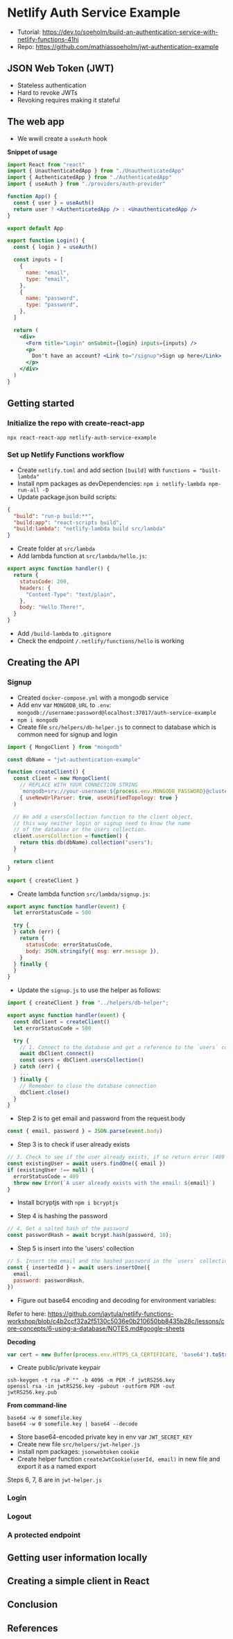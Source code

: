 # Netlify Auth Service Example

- Tutorial: https://dev.to/soeholm/build-an-authentication-service-with-netlify-functions-41hi
- Repo: https://github.com/mathiassoeholm/jwt-authentication-example

## JSON Web Token (JWT)

- Stateless authentication
- Hard to revoke JWTs
- Revoking requires making it stateful

## The web app

- We wwill create a `useAuth` hook

**Snippet of usage**

```jsx
import React from "react"
import { UnauthenticatedApp } from "./UnauthenticatedApp"
import { AuthenticatedApp } from "./AuthenticatedApp"
import { useAuth } from "./providers/auth-provider"

function App() {
  const { user } = useAuth()
  return user ? <AuthenticatedApp /> : <UnauthenticatedApp />
}

export default App
```

```jsx
export function Login() {
  const { login } = useAuth()

  const inputs = [
    {
      name: "email",
      type: "email",
    },
    {
      name: "password",
      type: "password",
    },
  ]

  return (
    <div>
      <Form title="Login" onSubmit={login} inputs={inputs} />
      <p>
        Don't have an account? <Link to="/signup">Sign up here</Link>
      </p>
    </div>
  )
}
```

## Getting started

### Initialize the repo with create-react-app

```
npx react-react-app netlify-auth-service-example
```

### Set up Netlify Functions workflow

- Create `netlify.toml` and add section `[build]` with `functions = "built-lambda"`
- Install npm packages as devDependencies: `npm i netlify-lambda npm-run-all -D`
- Update package.json build scripts:

```json
{
  "build": "run-p build:**",
  "build:app": "react-scripts build",
  "build:lambda": "netlify-lambda build src/lambda"
}
```

- Create folder at `src/lambda`
- Add lambda function at `src/lambda/hello.js`:

```js
export async function handler() {
  return {
    statusCode: 200,
    headers: {
      "Content-Type": "text/plain",
    },
    body: "Hello There!",
  }
}
```
- Add `/build-lambda` to `.gitignore`
- Check the endpoint `/.netlify/functions/hello` is working

## Creating the API

### Signup

- Created `docker-compose.yml` with a mongodb service
- Add env var `MONGODB_URL` to `.env`: `mongodb://username:password@localhost:37017/auth-service-example`
- `npm i mongodb`
- Create file `src/helpers/db-helper.js` to connect to database which is common need for signup and login

```js
import { MongoClient } from "mongodb"

const dbName = "jwt-authentication-example"

function createClient() {
  const client = new MongoClient(
    // REPLACE WITH YOUR CONNECTION STRING
    `mongodb+srv://your-username:${process.env.MONGODB_PASSWORD}@cluster0-abcdef.mongodb.net/test?retryWrites=true&w=majority`,
    { useNewUrlParser: true, useUnifiedTopology: true }
  )

  // We add a usersCollection function to the client object,
  // this way neither login or signup need to know the name
  // of the database or the users collection.
  client.usersCollection = function() {
    return this.db(dbName).collection("users");
  }

  return client
}

export { createClient }
```

- Create lambda function `src/lambda/signup.js`:

```js
export async function handler(event) {
  let errorStatusCode = 500

  try {
  } catch (err) {
    return {
      statusCode: errorStatusCode,
      body: JSON.stringify({ msg: err.message }),
    }
  } finally {
  }
}
```

- Update the `signup.js` to use the helper as follows:

```js
import { createClient } from "../helpers/db-helper";

export async function handler(event) {
  const dbClient = createClient()
  let errorStatusCode = 500

  try {
    // 1. Connect to the database and get a reference to the `users` collection
    await dbClient.connect()
    const users = dbClient.usersCollection()
  } catch (err) {
    ...
  } finally {
    // Remember to close the database connection
    dbClient.close()
  }
}
```

- Step 2 is to get email and password from the request.body

```js
const { email, password } = JSON.parse(event.body)
```

- Step 3 is to check if user already exists

```js
// 3. Check to see if the user already exists, if so return error (409 Conflict)
const existingUser = await users.findOne({ email })
if (existingUser !== null) {
  errorStatusCode = 409
  throw new Error(`A user already exists with the email: ${email}`)
}
```

- Install bcryptjs with `npm i bcryptjs`

- Step 4 is hashing the password

```js
// 4. Get a salted hash of the password
const passwordHash = await bcrypt.hash(password, 10);
```

- Step 5 is insert into the 'users' collection

```js
// 5. Insert the email and the hashed password in the `users` collection
const { insertedId } = await users.insertOne({
  email,
  password: passwordHash,
})
```

- Figure out base64 encoding and decoding for environment variables:

Refer to here: https://github.com/jaytula/netlify-functions-workshop/blob/c4b2ccf32a2f5130c5036e0b210650bb8435b28c/lessons/core-concepts/6-using-a-database/NOTES.md#google-sheets

**Decoding**

```js
var cert = new Buffer(process.env.HTTPS_CA_CERTIFICATE, 'base64').toString('ascii');
```

- Create public/private keypair

```shell
ssh-keygen -t rsa -P "" -b 4096 -m PEM -f jwtRS256.key
openssl rsa -in jwtRS256.key -pubout -outform PEM -out jwtRS256.key.pub
```

**From command-line**

```shell
base64 -w 0 somefile.key
base64 -w 0 somefile.key | base64 --decode
```

- Store base64-encoded private key in env var `JWT_SECRET_KEY`
- Create new file `src/helpers/jwt-helper.js`
- install npm packages: `jsonwebtoken` `cookie`
- Create helper function `createJwtCookie(userId, email)` in new file and export it as a named export

Steps 6, 7, 8 are in `jwt-helper.js`

### Login

### Logout

### A protected endpoint

## Getting user information locally

## Creating a simple client in React

## Conclusion

## References